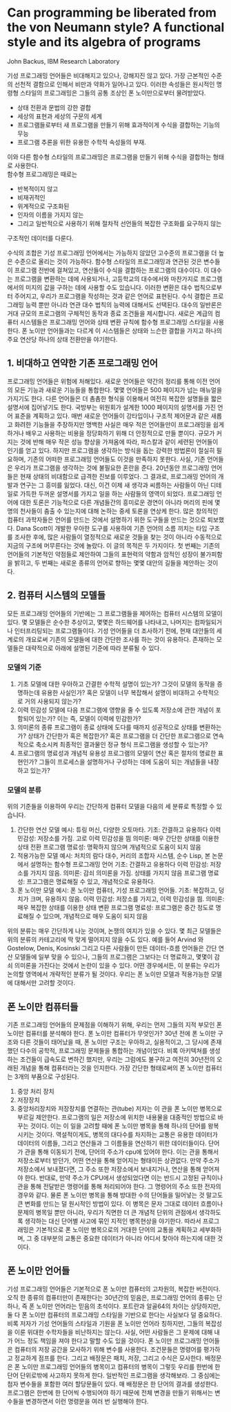 # Can programming be liberated from the von Neumann style? A functional style and its algebra of programs

John Backus, IBM Research Laboratory

기성 프로그래밍 언어들은 비대해지고 있으나, 강해지진 않고 있다. 가장 근본적인 수준의 선천적 결함으로 인해서 비만과 약화가 일어나고 있다. 이러한 속성들은 원시적인 명령형 스타일의 프로그래밍은 그들의 공통 조상인 폰 노이만으로부터 물려받았다. 
- 상태 전환과 문법의 강한 결합
- 세상의 표현과 세상의 구문의 세계
- 프로그램들로부터 새 프로그램을 만들기 위해 효과적이게 수식을 결합하는 기능의 무능
- 프로그램 추론을 위한 유용한 수학적 속성들의 부재.

이와 다른 함수형 스타일의 프로그래밍은 프로그램을 만들기 위해 수식을 결합하는 형태로 사용한다.  
함수형 프로그래밍은 때로는 
- 반복적이지 않고
- 비재귀적인
- 위계적으로 구조화된
- 인자의 이름을 가지지 않는
- 그리고 일반적으로 사용하기 위해 절차적 선언들의 복잡한 구조화를 요구하지 않는

구조적인 데이터를 다룬다.

수식의 조합은 기성 프로그래밍 언어에서는 가능하지 않았던 고수준의 프로그램을 더 높은 수준으로 올리는 것이 가능하다. 함수형 스타일의 프로그래밍과 연관된 것은 변수들이 프로그램 전반에 걸쳐있고, 연산들이 수식을 결합하는 프로그램의 대수이다. 이 대수는 프로그램을 변환하는 데에 사용되거나, 고등학교의 대수에서와 마찬가지로 프로그램에서의 미지의 값을 구하는 데에 사용할 수도 있습니다. 이러한 변환은 대수 법칙으로부터 주어지고, 우리가 프로그램을 작성하는 것과 같은 언어로 표현된다. 수식 결합은 프로그래밍 능력 뿐만 아니라 연관 대수 법칙의 능력에 대해서도 선택된다. 대수의 일반론은 거대 규모의 프로그램의 구체적인 동작과 종료 조건들을 제시합니다. 새로은 계급의 컴퓨터 시스템들은 프로그래밍 언어와 상태 변환 규칙에 함수형 프로그래밍 스타일을 사용한다. 폰 노이만 언어들과는 다르게 이 시스템들은 상태와 느슨한 결합을 가지고 하나의 주요 연산당 하나의 상태 전환만을 야기한다.

## 1. 비대하고 연약한 기존 프로그래밍 언어
 
프로그래밍 언어들은 위험에 처해있다. 새로운 언어들은 약간의 정리를 통해 이전 언어의 모든 기능과 새로운 기능들을 통합한다. 몇몇 언어들은 500 페이지가 넘는 매뉴얼을 가지기도 한다. 다른 언어들은 더 촘촘한 형식을 이용해서 여전히 복잡한 설명들을 짧은 설명서에 집어넣기도 한다. 국방부는 위원회가 설계한 1000 페이지의 설명서를 가진 언어 표준을 계획하고 있다. 매번 새로운 언어들이 강타입이나 구조적 제어문과 같은 새롭고 화려한 기능들을 주장하지만 명백한 사실은 매우 적은 언어들만이 프로그래밍을 쉽게 하거나 배우고 사용하는 비용을 정당화하기 위해 더 안정적으로 만들 뿐이다.
규모가 커지는 것에 반해 매우 작은 성능 향상을 가져옴에 따라, 파스칼과 같이 세련된 언어들이 인기를 얻고 있다. 하지만 프로그램을 생각하는 방식을 돕는 강력한 방법론이 절실히 필요하며, 기존의 어떠한 프로그래밍 언어들도 이것을 만족하지 못한다. 사실, 기존 언어들은 우리가 프로그램을 생각하는 것에 불필요한 혼란을 준다.
20년동안 프로그래밍 언어들은 현재 상태의 비대함으로 급격한 진보를 이루었다. 그 결과로, 프로그래밍 언어의 개발과 연구는 그 흥미를 잃었다. 대신, 이건 이제 새 생각과 씨름하는 사람들이 아닌 디테일로 가득한 두꺼운 설명서를 가지고 일을 하는 사람들의 영역이 되었다. 프로그래밍 언어에 대한 토론은 기능적으로 다른 개념들간의 흥미로운 경연이 아니라 머리의 핀에 몇명의 천사들이 춤출 수 있는지에 대해 논하는 중세 토론을 연상케 한다.
많은 창의적인 컴퓨터 과학자들은 언어를 만드는 것에서 설명하기 위한 도구들을 만드는 것으로 퇴보했다. Dana Scott이 개발한 우아한 도구를 사용하여 기존 언어의 소름 끼치는 타입 구조를 조사한 후에, 많은 사람들이 열정적으로 새로운 것들을 찾는 것이 아니라 수동적으로 지금의 구조에 머무른다는 것에 놀랐다.
이 글의 목적은 두 가지이다. 첫 번째는 기존의 언어들의 기본적인 약점들로 제안하여 그들의 표현력의 약함과 암적인 성장이 불가피함을 밝히고, 두 번째는 새로운 종류의 언어로 향하는 몇몇 대안의 길들을 제안하는 것이다.

## 2. 컴퓨터 시스템의 모델들

모든 프로그래밍 언어들의 기반에는 그 프로그램들을 제어하는 컴퓨터 시스템의 모델이 있다. 몇 모델들은 순수한 추상이고, 몇몇은 하드웨어를 나타내고, 나머지는 컴파일되거나 인터프리팅되는 프로그램들이다. 기성 언어들을 더 조사하기 전에, 현재 대안들의 세계로의 개요로써 기존의 모델들에 대한 간단한 조사를 하는 것이 유용하다. 존재하는 모델들은 대략적으로 아래에 설명된 기준에 따라 분류될 수 있다.

### 모델의 기준

1. 기초
   모델에 대한 우아하고 간결한 수학적 설명이 있는가? 그것이 모델의 동작을 증명하는데 유용한 사실인가? 혹은 모델이 너무 복잡해서 설명이 비대하고 수학적으로 거의 사용되지 않는가?
2. 이력 민감성
   모델에 다음 프로그램에 영향을 줄 수 있도록 저장소에 관한 개념이 포함되어 있는가? 이는 즉, 모델이 이력에 민감한가?
3. 의미론의 종류
   프로그램이 종료 상태에 도다를 때까지 성공적으로 상태를 변환하는가? 상태가 간단한가 혹은 복잡한가? 혹은 프로그램을 더 간단한 프로그램으로 연속적으로 축소시켜 최종적인 결과물인 정규 형식 프로그램을 생성할 수 있는가?
4. 프로그램의 명료성과 개념적 유용성
   프로그램의 모델이 연산 혹은 절차의 명료한 표현인가? 그들이 프로세스을 설명하거나 구성하는 데에 도움이 되는 개념들을 내장하고 있는가?

### 모델의 분류
위의 기준들을 이용하여 우리는 간단하게 컴퓨터 모델을 다음의 세 분류로 특정할 수 있습니다.
1. 간단한 연산 모델
   예시: 튜링 머신, 다양한 오토마타.
   기초: 간결하고 유용하다
   이력 민감성: 저장소를 가짐. 고로 이력 민감성을 띔
   의미론: 매우 간단한 상태를 이용한 상태 전환
   프로그램 명료성: 명확하지 않으며 개념적으로 도움이 되지 않음
2. 적용가능한 모델
   예시: 처치의 람다 대수, 커리의 조합자 시스템, 순수 Lisp, 본 논문에서 설명하는 함수형 프로그래밍 언어
   기초: 간결하고 유용하다
   이력 민감성: 저장소를 가지지 않음.
   의미론: 감쇠 의미론을 가짐. 상태를 가지지 않음
   프로그램 명료성: 프고그램은 명료해질 수 있고, 개념적으로 유용하다.
3. 폰 노이만 모델
   예시: 폰 노이만 컴퓨터, 기성 프로그래밍 언어들.
   기초: 복잡하고, 덩치가 크며, 유용하지 않음.
   이력 민감성: 저장소를 가지고, 이력 민감성을 띔.
   의미론: 매우 복잡한 상태를 이용한 상태 변환
   프로그램 명료성: 프로그램은 중간 정도로 명료해질 수 있으며, 개념적으로 매우 도움이 되지 않음

위의 분류는 매우 간단하게 나눈 것이며, 논쟁의 여지가 있을 수 있다. 몇 최근 모델들은 위의 분류의 카테고리에 딱 맞게 떨어지지 않을 수도 있다. 예를 들어 Arvind 와 Gostelow, Denis, Kosinski 그리고 다른 사람들이 만든 데이터-흐름 언어들은 간단 연산 모델들에 일부 맞을 수 있으나, 그들의 프로그램은 그보다는 더 명료하고, 몇몇이 감쇠 의미론을 가진다는 것에서 논란이 있을 수 있다. 어떤 경우에서든, 이 분류는 우리가 논의할 영역에서 개략적인 분류가 될 것이다. 우리는 폰 노이만 모델과 적용가능한 모델에 대해서만 고려할 것이다.

## 폰 노이만 컴퓨터들

기존 프로그래밍 언어들의 문제점을 이해하기 위해, 우리는 먼저 그들의 지적 부모인 폰 노이만 컴퓨터를 분석해야 한다. 폰 노이만 컴퓨터가 무엇인가? 30년 전에 폰 노이만 구조와 다른 것들이 태어났을 때, 폰 노이만 구조는 우아하고, 실용적이고, 그 당시에 존재했던 다수의 공학적, 프로그래밍 문제들을 통합하는 개념이었다. 비록 아키텍쳐를 생성하는 조건들이 급속도로 변하긴 했지만, 우리는 그럼에도 불구하고 여전히 30년전의 오래된 개념을 통해 컴퓨터라는 것을 인지한다. 
 가장 간단한 형태로써의 폰 노이만 컴퓨터는 3개의 부품으로 구성된다.
 1. 중앙 처리 장치
 2. 저장장치
 3. 중앙처리장치와 저장장치를 연결하는 관(tube)
저자는 이 관을 폰 노이만 병목으로 부르길 제안한다. 프로그램의 일은 저장소에 위치한 내용물을 대중적인 방법으로 바꾸는 것이다. 이는 이 일을 고려할 때에 폰 노이만 병목을 통해 하나의 단어를 왕복시키는 것이다.
 역설적이게도, 병목의 대다수를 차지하는 교통은 유용한 데이터가 데이터의 이름들, 그리고 연산들과 그 이름들을 연산하기 위한 데이터들이다. 단어가 관을 통해 이동되기 전에, 단어의 주소가 cpu에 있어야 한다. 이는 관을 통해서 저장소로부터 받던가, 어떤 연산을 통해 얻어지는 형태이든 상관없다. 만약 주소가 저장소에서 보내졌다면, 그 주소 또한 저장소에서 보내지거나, 연산을 통해 얻어져야 한다. 반대로, 만약 주소가 CPU에서 생성되었다면 이는 반드시 고정된 규칙이나 관을 통해 전달받은 명령어를 통해 처리되어야 한다. 그 명령어의 주소 또한 전자의 경우와 같다.
  물론 폰 노이만 병목을 통해 방대한 수의 단어들을 밀어넣는 것 말고도 큰 변화를 만드는 덜 원시적인 방법이 있다. 이 병목은 문자 그대로 데이터 흐름이나 문제의 병목일 뿐만 아니라, 우리가 직면한 더 큰 개념적 단위의 관점에서 생각하도록 생각하는 대신 단어별 사고에 묶인 지적인 병목현상을 야기한다. 따라서 프로그래밍은 기본적으로 폰 노이만 병목으로의 거대한 단어의 교통을 계획하고 세부화하며, 그 중 대부분의 교통은 중요한 데이터가 아니라 어디서 찾아야 하는지에 대한 것이다.

## 폰 노이만 언어들

기성 프로그래밍 언어들은 기본적으로 폰 노이만 컴퓨터의 고차원의, 복잡한 버전이다. 오직 한 종류의 컴퓨터만이 존재한다는 30년간의 믿음은, 프로그래밍 언어의 종류는 단 하나, 즉 폰 노이만 언어라는 믿음의 초석이다. 포트란과 알골64의 차이는 상당하지만, 둘 다 폰 노이만 컴퓨터의 프로그래밍 스타일을 기반으로 한다는 사실보다 덜 중요하다. 비록 저자가 기성 언어들의 스타일과 기원을 폰 노이만 언어라 칭하지만, 그들의 복잡성을 이룬 위대한 수학자들을 비난하지는 않는다. 사실, 어떤 사람들은 그 문제에 대해 내가 어느 정도 책임을 져야 한다고 말할 수도 있을 것이다.
 폰 노이만 프로그래밍 언어들은 컴퓨터의 저장 공간을 모사하기 위해 변수를 사용한다. 조건문들은 명령어를 평가하고 정교하게 점프를 한다. 그리고 배정문은 패치, 저장, 그리고 수식은 모사한다. 배정문은 폰 노이만 프로그래밍 언어들의 병목이고 컴퓨터의 병목이 그렇듯 우리를 한번에 한 단어 단위로밖에 사고하지 못하게 한다.
 일반적인 프로그램을 생각해보라. 그 중심에는 첨자 변수들을 포함한 여러 할당문들이 있다. 매 배정문은 한 단어의 결과를 생성한다. 프로그램은 한번에 한 단어씩 수행되어야 하기 때문에 전체 변경을 만들기 위해서는 변수들을 변경하면서 이런 명령문을 여러 번 실행해야 한다.